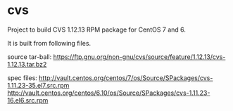 # cvs

Project to build CVS 1.12.13 RPM package for CentOS 7 and 6.

It is built from following files.

source tar-ball:
https://ftp.gnu.org/non-gnu/cvs/source/feature/1.12.13/cvs-1.12.13.tar.bz2

spec files:
http://vault.centos.org/centos/7/os/Source/SPackages/cvs-1.11.23-35.el7.src.rpm
http://vault.centos.org/centos/6.10/os/Source/SPackages/cvs-1.11.23-16.el6.src.rpm
